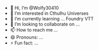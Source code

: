 - 👋 Hi, I’m @Wolfy30410
- 👀 I’m interested in Cthulhu Universes
- 🌱 I’m currently learning ... Foundry VTT
- 💞️ I’m looking to collaborate on ...
- 📫 How to reach me ...
- 😄 Pronouns: ...
- ⚡ Fun fact: ...

<!---
Wolfy30410/Wolfy30410 is a ✨ special ✨ repository because its `README.md` (this file) appears on your GitHub profile.
You can click the Preview link to take a look at your changes.
--->
